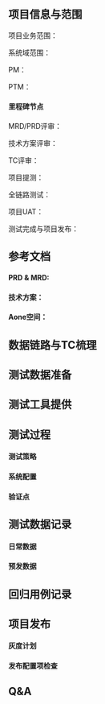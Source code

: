 ## 项目信息与范围

项目业务范围：

系统域范围：

PM：

PTM：

#### 里程碑节点

MRD/PRD评审：

技术方案评审：

TC评审：

项目提测：

全链路测试：

项目UAT：

测试完成与项目发布：

## 参考文档

#### PRD & MRD:



#### 技术方案：



#### Aone空间：



## 数据链路与TC梳理



## 测试数据准备



## 测试工具提供



## 测试过程

#### 测试策略



#### 系统配置



#### 验证点



## 测试数据记录

#### 日常数据

#### 预发数据

## 回归用例记录



## 项目发布

#### 灰度计划

#### 发布配置项检查

## Q&A
